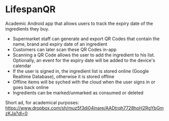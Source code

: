 # LifespanQR
Academic Android app that allows users to track the expiry date of the ingredients they buy.

- Supermarket staff can generate and export QR Codes that contain the name, brand and expiry date of an ingredient
- Customers can later scan these QR Codes in-app
- Scanning a QR Code allows the user to add the ingredient to his list. Optionally, an event for the expiry date will be added to the device's calendar
- If the user is signed in, the ingredient list is stored online (Google Realtime Database), otherwise it is stored offline
- Offline items will be syched with the cloud when the user signs in or goes back online
- Ingredients can be marked/unmarked as consumed or deleted

Short ad, for academical purposes: https://www.dropbox.com/sh/muz5f3di04jnare/AADtrqh7728hoH2RgYbGmzKJa?dl=0
